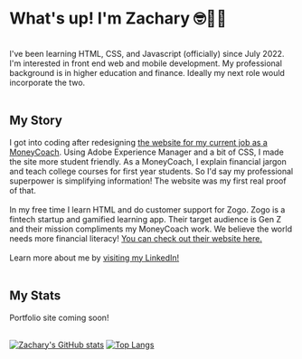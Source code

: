 <h1>What's up! I'm Zachary 🤓👋🏾</h1>
<br/>
I've been learning HTML, CSS, and Javascript (officially) since July 2022. I'm interested in front end web and mobile development. My professional background is in higher education and finance. Ideally my next role would incorporate the two.
<br>
<br>
<h2>My Story</h2>
I got into coding after redesigning <a href="https://ou.edu/moneycoach">the website for my current job as a MoneyCoach</a>. Using Adobe Experience Manager and a bit of CSS, I made the site more student friendly. As a MoneyCoach, I explain financial jargon and teach college courses for first year students. So I'd say my professional superpower is simplifying information! The website was my first real proof of that.
<br>
<br>In my free time I learn HTML and do customer support for Zogo. Zogo is a fintech startup and gamified learning app. Their target audience is Gen Z and their mission compliments my MoneyCoach work. We believe the world needs more financial literacy! <a href="https://zogo.com"> You can check out their website here.</a>
<br>
<br>
Learn more about me by <a href="https://www.Linkedin.com/in/zacharyjpeter94">visiting my LinkedIn!</a>
<br>
<br>
<h2>My Stats</h2>
Portfolio site coming soon!
<br>
<br>

[![Zachary's GitHub stats](https://github-readme-stats.vercel.app/api?username=zacharyjpeter&show_icons=true)](https://github.com/zacharyjpeter/github-readme-stats)
[![Top Langs](https://github-readme-stats.vercel.app/api/top-langs/?username=zacharyjpeter&layout=compact&show_icons=true)](https://github.com/zacharyjpeter/github-readme-stats)
<!---
Zacharyjpeter/Zacharyjpeter is a ✨ special ✨ repository because its `README.md` (this file) appears on your GitHub profile.
You can click the Preview link to take a look at your changes.
--->

